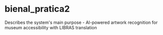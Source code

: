 # bienal_pratica2
Describes the system's main purpose - AI-powered artwork recognition for museum accessibility with LIBRAS translation
